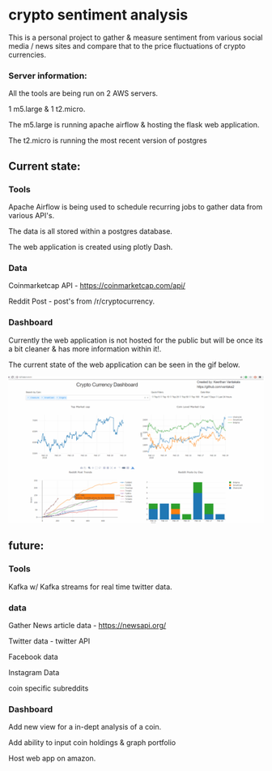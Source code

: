 # crypto sentiment analysis

This is a personal project to gather &amp; measure sentiment from various social media / news sites and compare that to the price fluctuations of crypto currencies.

### Server information:
All the tools are being run on 2 AWS servers. 

1 m5.large & 1 t2.micro.

The m5.large is running apache airflow & hosting the flask web application. 

The t2.micro is running the most recent version of postgres

## Current state:

### Tools
Apache Airflow is being used to schedule recurring jobs to gather data from various API's. 

The data is all stored within a postgres database. 

The web application is created using plotly Dash. 

### Data
Coinmarketcap API -  https://coinmarketcap.com/api/

Reddit Post - post's from /r/cryptocurrency. 


### Dashboard
Currently the web application is not hosted for the public but will be once its a bit cleaner & has more information within it!. 

The current state of the web application can be seen in the gif below. 

![Alt Text](https://github.com/vantaka2/crypto_sentiment_analysis-/blob/develop/gif_1.gif)

## future:

### Tools
Kafka w/ Kafka streams for real time twitter data. 

### data
Gather News article data - https://newsapi.org/

Twitter data - twitter API

Facebook data

Instagram Data

coin specific subreddits 

### Dashboard
Add new view for a in-dept analysis of a coin. 

Add ability to input coin holdings & graph portfolio 

Host web app on amazon. 

